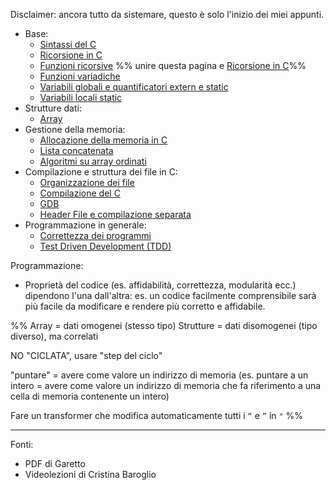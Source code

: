 Disclaimer: ancora tutto da sistemare, questo è solo l'inizio dei miei appunti.
- Base:
	- [Sintassi del C](Sintassi%20del%20C.md)
	- [Ricorsione in C](Ricorsione%20in%20C.md)
	- [Funzioni ricorsive](Funzioni%20ricorsive.md)  %% unire questa pagina e [Ricorsione in C](Ricorsione%20in%20C.md)%%
	- [Funzioni variadiche](Funzioni%20variadiche.md)
	- [Variabili globali e quantificatori extern e static](Variabili%20globali%20e%20quantificatori%20extern%20e%20static.md)
	- [Variabili locali static](Variabili%20locali%20static.md)
- Strutture dati:
	- [Array](Array.md)
- Gestione della memoria:
	- [Allocazione della memoria in C](Allocazione%20della%20memoria%20in%20C.md)
	- [Lista concatenata](Lista%20concatenata.md)
	- [Algoritmi su array ordinati](Algoritmi%20su%20array%20ordinati.md)
- Compilazione e struttura dei file in C:
	- [Organizzazione dei file](Organizzazione%20dei%20file.md)
	- [Compilazione del C](Compilazione%20del%20C.md)
	- [GDB](GDB.md)
	- [Header File e compilazione separata](Header%20File%20e%20compilazione%20separata.md)
- Programmazione in generale:
	- [Correttezza dei programmi](Correttezza%20dei%20programmi.md)
	- [Test Driven Development (TDD)](Test%20Driven%20Development%20(TDD).md)

Programmazione:
- Proprietà del codice (es. affidabilità, correttezza, modularità ecc.) dipendono l'una dall'altra: es. un codice facilmente comprensibile sarà più facile da modificare e rendere più corretto e affidabile.

%%
Array = dati omogenei (stesso tipo)
Strutture = dati disomogenei (tipo diverso), ma correlati

NO "CICLATA", usare "step del ciclo"

"puntare" = avere come valore un indirizzo di memoria (es. puntare a un intero = avere come valore un indirizzo di memoria che fa riferimento a una cella di memoria contenente un intero)

Fare un transformer che modifica automaticamente tutti i `“` e `”` in `"`
%%

---

Fonti:
- PDF di Garetto
- Videolezioni di Cristina Baroglio